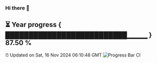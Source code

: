 ### Hi there 👋
⏳ Year progress { ██████████████████████████▁▁▁▁ } 87.50 %
---
⏰ Updated on Sat, 16 Nov 2024 06:10:48 GMT
![Progress Bar CI](https://github.com/Moyi321/Moyi321/workflows/Progress%20Bar%20CI/badge.svg)
